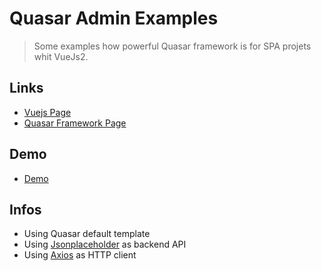 # Quasar Admin Examples

> Some examples how powerful Quasar framework is for SPA projets whit VueJs2.

## Links
* [Vuejs Page](https://vuejs.org/)
* [Quasar Framework Page](http://quasar-framework.org/)

## Demo 
* [Demo](https://quasar-admin.firebaseapp.com/ )

## Infos
* Using Quasar default template
* Using [Jsonplaceholder](https://jsonplaceholder.typicode.com/) as backend API
* Using [Axios](https://github.com/mzabriskie/axios) as HTTP client
